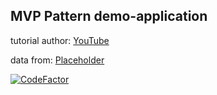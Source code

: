 ## MVP Pattern demo-application


tutorial author: [YouTube](https://www.youtube.com/channel/UCiyiEAeWUuuPj6tt_jePALQ)

data from: [Placeholder](https://jsonplaceholder.typicode.com)

[![CodeFactor](https://www.codefactor.io/repository/github/europeec/pattern/badge)](https://www.codefactor.io/repository/github/europeec/pattern)
